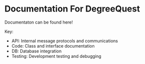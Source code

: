 # Documentation For DegreeQuest

Documentaton can be found here!

Key:

* API: Internal message protocols and communications
* Code: Class and interface documentation
* DB: Database integration
* Testing: Development testing and debugging

